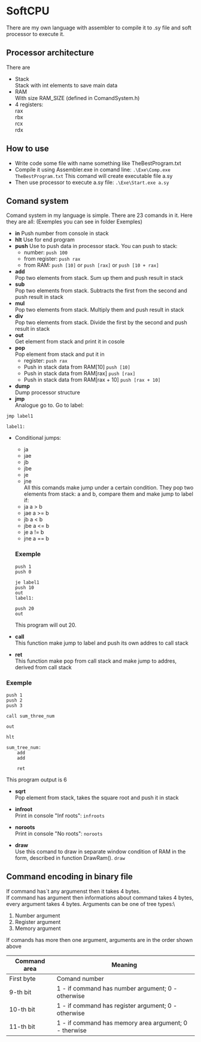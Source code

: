 # SoftCPU
There are my own language with assembler to compile it to .sy file and soft processor to execute it.

## Processor architecture

There are
* Stack \
Stack with int elements to save main data 
* RAM \
With size RAM_SIZE (defined in ComandSystem.h)
* 4 registers:\
rax\
rbx\
rcx\
rdx

## How to use

* Write code some file with name something like TheBestProgram.txt
* Compile it using Assembler.exe in comand line:
`
.\Exe\Comp.exe TheBestProgram.txt
`
This comand will create executable file a.sy
* Then use processor to execute a.sy file:
`
.\Exe\Start.exe a.sy
`

## Comand system
Comand system in my language is simple.
There are 23 comands in it. Here they are all:
(Exemples you can see in folder Exemples)
* **in**
Push number from console in stack
* **hlt**
Use for end program
* **push**
Use to push data in processor stack. You can push to stack:
    + number:
    `
    push 100
    `
    + from register:
    `
    push rax
    `
    + from RAM:
    `
    push [10]
    `
    or
    `
    push [rax]
    `
    or
    `
    push [10 + rax]
    `
* **add** \
Pop two elements from stack. Sum up them and push result in stack
* **sub** \
Pop two elements from stack. Subtracts the first from the second and push result in stack
* **mul** \
Pop two elements from stack. Multiply them and push result in stack
* **div** \
Pop two elements from stack. Divide the first by the second and push result in stack
* **out** \
Get element from stack and print it in cosole
* **pop** \
Pop element from stack and put it in
    + register:
    `
    push rax
    `
    + Push in stack data from RAM[10]
    `
    push [10]
    `
    + Push in stack data from RAM[rax]
    `
    push [rax]
    `
    + Push in stack data from RAM[rax + 10]
    `
    push [rax + 10]
    `
* **dump** \
Dump processor structure
* **jmp** \
Analogue go to. Go to label:
```
jmp label1

label1:
``` 

* Conditional jumps:
    + ja
    + jae
    + jb
    + jbe
    + je
    + jne \
    All this comands make jump under a certain condition. They pop two elements from stack: a and b, compare them and make jump to label if:
    + ja    a >  b
    + jae   a >= b
    + jb    a <  b
    + jbe   a <= b
    + je    a != b
    + jne   a == b

    ### Exemple
    ```
    push 1
    push 0

    je label1
    push 10
    out
    label1:

    push 20
    out
    ```
    This program will out 20.

* **call** \
This function make jump to label and push its own addres to call stack

* **ret** \
This function make pop from call stack and make jump to addres, derived from call stack 

### Exemple
```
push 1
push 2
push 3

call sum_three_num

out

hlt

sum_tree_num:
    add
    add

    ret
```

This program output is 6

* **sqrt** \
Pop element from stack, takes the square root and push it in stack

* **infroot** \
Print in console "Inf roots":
`
infroots
` 

* **noroots** \
Print in console "No roots":
`
noroots
` 

* **draw** \
Use this comand to draw in separate window condition of RAM in the form, described in function DrawRam(). 
`
draw
`
## Сommand encoding in binary file ##
If command has`t any argumenst then it takes 4 bytes.\
If command has argument then informations about command takes 4 bytes, every argument takes 4 bytes. Arguments can be one of tree types:\
1) Number argument
2) Register argument
3) Memory argument

If comands has more then one argument, arguments are in the order shown above

| Command area | Meaning                                               |
|--------------|-------------------------------------------------------|
| First byte   | Comand number                                         |
| 9-th bit     | 1 - if command has number argument; 0 - otherwise     |
| 10-th bit    | 1 - if command has register argument; 0 - otherwise   | 
| 11-th bit    | 1 - if command has memory area argument; 0 - therwise |
